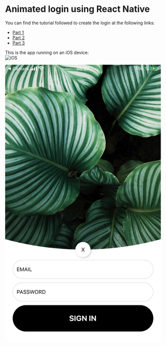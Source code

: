 # Animated login using React Native
You can find the tutorial followed to create the login at the following links:
- [Part 1](https://www.youtube.com/watch?v=CkiR6_KbVwA)  
- [Part 2](https://www.youtube.com/watch?v=hqbmv1yvndE)  
- [Part 3](https://www.youtube.com/watch?v=h5qqI1-ZHwg)  

This is the app running on an iOS device:  
![iOS](images/ios1.PNG)  

![iOS](images/ios2.PNG)